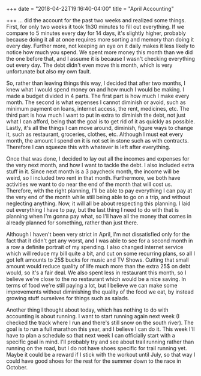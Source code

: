 +++
date = "2018-04-22T19:16:40-04:00"
title = "April Accounting"

+++
... did the account for the past two weeks and realized some things. First, for only two weeks it took 1h30 minutes to fill out everything. If we compare to 5 minutes every day for 14 days, it's slightly higher, probably because doing it all at once requires more sorting and memory than doing it every day. Further more, not keeping an eye on it daily makes it less likely to notice how much you spend. We spent more money this month than we did the one before that, and I assume it is because I wasn't checking everything out every day. The debt didn't even move this month, which is very unfortunate but also my own fault.

So, rather than leaving things this way, I decided that after two months, I knew what I would spend money on and how much I would be making. I made a budget divided in 4 parts. The first part is how much I make every month. The second is what expenses I cannot diminish or avoid, such as minimum payment on loans, internet access, the rent, medicines, etc. The third part is how much I want to put in extra to diminish the debt, not just what I can afford, being that the goal is to get rid of it as quickly as possible. Lastly, it's all the things I can move around, diminish, figure ways to change it, such as restaurant, groceries, clothes, etc. Although I must eat every month, the amount I spend on it is not set in stone such as with contracts. Therefore I can squeeze this with whatever is left after everything.

Once that was done, I decided to lay out all the incomes and expenses for the very next month, and how I want to tackle the debt. I also included extra stuff in it. Since next month is a 3 paycheck month, the income will be weird, so I included two rent in that month. Furthermore, we both have activities we want to do near the end of the month that will cost us. Therefore, with the right planning, I'll be able to pay everything I can pay at the very end of the month while still being able to go on a trip, and without neglecting anything. Now, it will all be about respecting this planning. I laid out everything I have to pay, but the last thing I need to do with that is planning when I'm gonna pay what, so I'll have all the money that comes in already planned for something, rather than just there.

Although I haven't been very strict in April, I'm not dissatisfied only for the fact that it didn't get any worst, and I was able to see for a second month in a row a definite portrait of my spending. I also changed internet service which will reduce my bill quite a bit, and cut on some recurring plans, so all I got left amounts to 25$ bucks for music and TV Shows. Cutting that small amount would reduce quality of life much more than the extra 25$ on debt would, so it's a fair deal. We also spent less in restaurant this month, so I believe we're close to the no restaurant which would be a nice saving. In terms of food we're still paying a lot, but I believe we can make some improvements without diminishing the quality of the food we eat, by instead growing stuff ourselves for things such as salads.

Another thing I thought about today, which has nothing to do with accounting is about running. I want to start running again next week (I checked the track where I run and there's still snow on the south river). The goal is to run a full marathon this year, and I believe I can do it. This week I'll have to plan a schedule so that next week I can officially start with a specific goal in mind. I'll probably try and see about trail running rather than running on the road, but I do not have shoes specific for trail running yet. Maybe it could be a reward if I stick with the workout until July, so that way I could have good shoes for the rest for the summer down to the race in October.